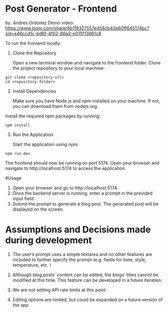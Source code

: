 # Post Generator - Frontend

by: Andres Ordonez
Demo video: https://www.loom.com/share/6b119327557e458cb43e60ff645174bc?sid=e46ccd1c-bd6f-4f02-86a3-e015f13861c8

To run the frontend locally:

1. Clone the Repository

   Open a new terminal window and navigate to the frontend folder. Clone the project repository to your local machine:

```
git clone <repository-url>
cd <repository-folder>
```

2. Install Dependencies

   Make sure you have Node.js and npm installed on your machine. If not, you can download them from nodejs.org.

Install the required npm packages by running:

```
npm install
```

3. Run the Application

   Start the application using npm:

```
npm run dev
```

The frontend should now be running on port 5174. Open your browser and navigate to http://localhost:5174 to access the application.

#Usage

1. Open your browser and go to http://localhost:5174 .
2. Once the backend server is running, enter a prompt in the provided input field.
3. Submit the prompt to generate a blog post. The generated post will be displayed on the screen.

# Assumptions and Decisions made during development

1. The user’s prompt uses a simple textarea and no other features are included to further specify the prompt (e.g. fields for tone, style, temperature, etc. )

2. Although blog posts’ content can be edited, the blogs’ titles cannot be modified at this time. This feature can be developed in a future iteration.

3. We are not setting API rate limits at this point

4. Editing options are limited, but could be expanded on a future version of the app
